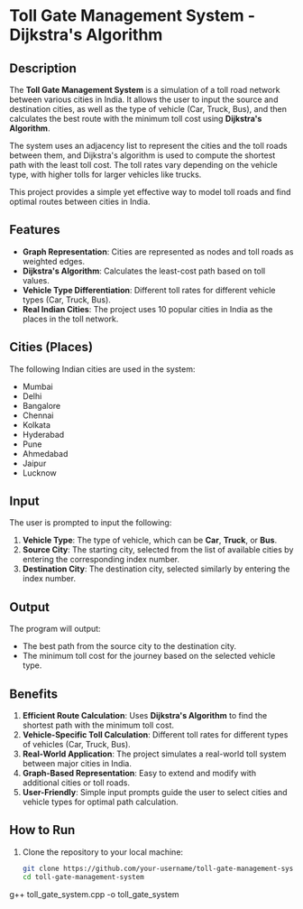 # Toll Gate Management System - Dijkstra's Algorithm

## Description
The **Toll Gate Management System** is a simulation of a toll road network between various cities in India. It allows the user to input the source and destination cities, as well as the type of vehicle (Car, Truck, Bus), and then calculates the best route with the minimum toll cost using **Dijkstra's Algorithm**.

The system uses an adjacency list to represent the cities and the toll roads between them, and Dijkstra's algorithm is used to compute the shortest path with the least toll cost. The toll rates vary depending on the vehicle type, with higher tolls for larger vehicles like trucks.

This project provides a simple yet effective way to model toll roads and find optimal routes between cities in India.

## Features
- **Graph Representation**: Cities are represented as nodes and toll roads as weighted edges.
- **Dijkstra's Algorithm**: Calculates the least-cost path based on toll values.
- **Vehicle Type Differentiation**: Different toll rates for different vehicle types (Car, Truck, Bus).
- **Real Indian Cities**: The project uses 10 popular cities in India as the places in the toll network.

## Cities (Places)
The following Indian cities are used in the system:
- Mumbai
- Delhi
- Bangalore
- Chennai
- Kolkata
- Hyderabad
- Pune
- Ahmedabad
- Jaipur
- Lucknow

## Input
The user is prompted to input the following:
1. **Vehicle Type**: The type of vehicle, which can be **Car**, **Truck**, or **Bus**.
2. **Source City**: The starting city, selected from the list of available cities by entering the corresponding index number.
3. **Destination City**: The destination city, selected similarly by entering the index number.



## Output
The program will output:
- The best path from the source city to the destination city.
- The minimum toll cost for the journey based on the selected vehicle type.


## Benefits
1. **Efficient Route Calculation**: Uses **Dijkstra's Algorithm** to find the shortest path with the minimum toll cost.
2. **Vehicle-Specific Toll Calculation**: Different toll rates for different types of vehicles (Car, Truck, Bus).
3. **Real-World Application**: The project simulates a real-world toll system between major cities in India.
4. **Graph-Based Representation**: Easy to extend and modify with additional cities or toll roads.
5. **User-Friendly**: Simple input prompts guide the user to select cities and vehicle types for optimal path calculation.

## How to Run
1. Clone the repository to your local machine:
   ```bash
   git clone https://github.com/your-username/toll-gate-management-system.git
   cd toll-gate-management-system

g++ toll_gate_system.cpp -o toll_gate_system
